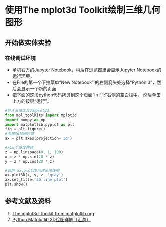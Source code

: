 # 使用The mplot3d Toolkit绘制三维几何图形

## 开始做实体实验

### 在线调试环境

- 单机右方的[Jupyter Notebook](https://mybinder.org/v2/gh/ipython/ipython-in-depth/master?filepath=binder/Index.ipynb)，稍后在浏览器里会显示Jupyter Notebook的运行环境。
- 在File的第一个下拉菜单“New Notebook” 的右侧箭头处选择“Python 3”，然后会显示一个新的页面
- 把下面的这段python代码拷贝到这个页面“In [ ]:”右侧的空白栏中， 然后单击上方的按键“运行”。

```python
#导入三维工具包mplot3d
from mpl_toolkits import mplot3d
import numpy as np
import matplotlib.pyplot as plt
fig = plt.figure()
#创建3d绘图区域
ax = plt.axes(projection='3d')

#从三个维度构建
z = np.linspace(0, 1, 100)
x = z * np.sin(20 * z)
y = z * np.cos(20 * z)

#调用 ax.plot3D创建三维线图
ax.plot3D(x, y, z, 'gray')
ax.set_title('3D line plot')
plt.show()
```

## 参考文献及资料

1. [The mplot3d Toolkit from matplotlib.org](https://matplotlib.org/stable/tutorials/toolkits/mplot3d.html)
2. [Python Matplotlib 3D绘图详解（汇总）](http://m.biancheng.net/matplotlib/3d-plot.html)


